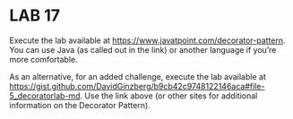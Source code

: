 # LAB 17

Execute the lab available at https://www.javatpoint.com/decorator-pattern. You can use Java (as called out in the link) or another language if you’re more comfortable.

As an alternative, for an added challenge, execute the lab available at https://gist.github.com/DavidGinzberg/b9cb42c9748122146aca#file-5_decoratorlab-md. Use the link above (or other sites for additional information on the Decorator Pattern).